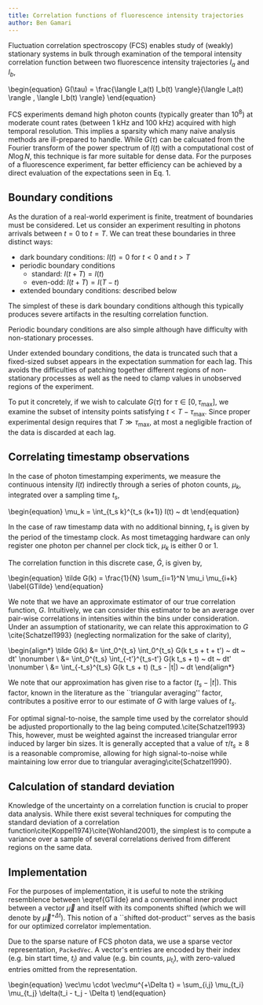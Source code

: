 ```yaml
---
title: Correlation functions of fluorescence intensity trajectories
author: Ben Gamari
---
```


Fluctuation correlation spectroscopy (FCS) enables study of (weakly)
stationary systems in bulk through examination of the temporal
intensity correlation function between two fluorescence intensity
trajectories $I_a$ and $I_b$,

\begin{equation}
  G(\tau) = \frac{\langle I_a(t) I_b(t) \rangle}{\langle I_a(t) \rangle \, \langle I_b(t) \rangle} 
\end{equation}

FCS experiments demand high photon counts (typically greater than
$10^8$) at moderate count rates (between 1 kHz and 100 kHz) acquired
with high temporal resolution. This implies a sparsity which many
naive analysis methods are ill-prepared to handle. While $G(\tau)$ can
be calcuated from the Fourier transform of the power spectrum of
$I(t)$ with a computational cost of $N \log N$, this technique is far
more suitable for dense data. For the purposes of a fluorescence
experiment, far better efficiency can be achieved by a direct
evaluation of the expectations seen in Eq. 1.

## Boundary conditions

As the duration of a real-world experiment is finite, treatment of
boundaries must be considered. Let us consider an experiment resulting
in photons arrivals between $t=0$ to $t=T$. We can treat these
boundaries in three distinct ways:

  * dark boundary conditions: $I(t) = 0$ for $t < 0$ and $t > T$
  * periodic boundary conditions
      * standard: $I(t+T) = I(t)$
      * even-odd: $I(t+T) = I(T-t)$
  * extended boundary conditions: described below

The simplest of these is dark boundary conditions although this
typically produces severe artifacts in the resulting correlation
function.

Periodic boundary conditions are also simple although have difficulty
with non-stationary processes.

Under extended boundary conditions, the data is truncated such that a
fixed-sized subset appears in the expectation summation for each
lag. This avoids the difficulties of patching together different
regions of non-stationary processes as well as the need to clamp
values in unobserved regions of the experiment.

To put it concretely, if we wish to calculate $G(\tau)$ for $\tau \in
[0, \tau_\mathrm{max}]$, we examine the subset of intensity points
satisfying $t < T - \tau_\mathrm{max}$. Since proper experimental
design requires that $T \gg \tau_\mathrm{max}$, at most a negligible
fraction of the data is discarded at each lag.

## Correlating timestamp observations

In the case of photon timestamping experiments, we measure the
continuous intensity $I(t)$ indirectly through a series of photon
counts, $\mu_k$, integrated over a sampling time $t_s$,

\begin{equation}
\mu_k = \int_{t_s k}^{t_s (k+1)} I(t) ~ dt
\end{equation}

In the case of raw timestamp data with no additional binning, $t_s$ is
given by the period of the timestamp clock. As most timetagging
hardware can only register one photon per channel per clock tick,
$\mu_k$ is either 0 or 1.

The correlation function in this discrete case, $\tilde G$, is given
by,

\begin{equation}
\tilde G(k) = \frac{1}{N} \sum_{i=1}^N \mu_i \mu_{i+k} \label{GTilde}
\end{equation}

We note that we have an approximate estimator of our true correlation
function, $G$. Intuitively, we can consider this estimator to be an
average over pair-wise correlations in intensities within the bins
under consideration.  Under an assumption of stationarity, we can
relate this approximation to $G$ \cite{Schatzel1993} (neglecting
normalization for the sake of clarity),

\begin{align*}
  \tilde G(k) &= \int_0^{t_s} \int_0^{t_s} G(k t_s + t + t') ~ dt ~ dt' \nonumber \\
         &= \int_0^{t_s} \int_{-t'}^{t_s-t'} G(k t_s + t) ~ dt ~ dt' \nonumber \\
         &= \int_{-t_s}^{t_s} G(k t_s + t) (t_s - |t|) ~ dt
\end{align*}

We note that our approximation has given rise to a factor $(t_s - |t|)$. This
factor, known in the literature as the ``triangular averaging'' factor,
contributes a positive error to our estimate of $G$ with large values of $t_s$. 

For optimal signal-to-noise, the sample time used by the correlator should be
adjusted proportionally to the lag being computed.\cite{Schatzel1993} This,
however, must be weighted against the increased triangular error induced by
larger bin sizes.  It is generally accepted that a value of $\tau / t_s \ge 8$
is a reasonable compromise, allowing for high signal-to-noise while maintaining
low error due to triangular averaging\cite{Schatzel1990}.

## Calculation of standard deviation

Knowledge of the uncertainty on a correlation function is crucial to proper
data analysis. While there exist several techniques for computing the standard
deviation of a correlation function\cite{Koppel1974}\cite{Wohland2001}, the
simplest is to compute a variance over a sample of several correlations derived
from different regions on the same data.

## Implementation

For the purposes of implementation, it is useful to note the striking
resemblence between \eqref{GTilde} and a conventional inner product between a
vector $\vec\mu$ and itself with its components shifted (which we will denote
by $\vec\mu^{+\Delta t}$). This notion of a ``shifted dot-product'' serves as the
basis for our optimized correlator implementation.

Due to the sparse nature of FCS photon data, we use a sparse vector
representation, `PackedVec`. A vector's entries are encoded by their
index (e.g. bin start time, $t_i$) and value (e.g. bin counts,
$\mu_{t_i}$), with zero-valued entries omitted from the
representation.

\begin{equation}
  \vec\mu \cdot \vec\mu^{+\Delta t} = \sum_{i,j} \mu_{t_i} \mu_{t_j} \delta(t_i - t_j - \Delta t)
\end{equation}


